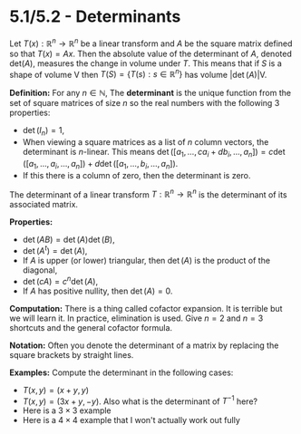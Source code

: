 
# 5.1/5.2 - Determinants

Let $T(x):\mathbb{R}^n\to\mathbb{R}^n$ be a linear transform and $A$ be the square matrix defined so that $T(x)=Ax$. Then the absolute value of the determinant of $A$, denoted det($A$), measures the change in volume under $T$. This means that if $S$ is a shape of volume V then $T(S)=\{T(s):s\in \mathbb{R}^n\}$ has volume $|\det(A)|$V.

**Definition:** For any $n\in \mathbb{N}$, The **determinant** is the unique function from the set of square matrices of size $n$ so the real numbers with the following 3 properties:

* $\det(I_n)=1$,
* When viewing a square matrices as a list of $n$ column vectors, the determinant is $n$-linear. This means $\det([a_1,\ldots,ca_i+db_i,\ldots,a_n])=c\det([a_1,\ldots,a_i,\ldots,a_n])+d\det([a_1,\ldots,b_i,\ldots,a_n])$.
* If this there is a column of zero, then the determinant is zero.

The determinant of a linear transform $T:\mathbb{R}^n\to\mathbb{R}^n$ is the determinant of its associated matrix.

**Properties:**

* $\det(AB)=\det(A)\det(B)$,
* $\det(A^t)=\det(A)$,
* If $A$ is upper (or lower) triangular, then $\det(A)$ is the product of the diagonal,
* $\det(cA)=c^n\det(A)$,
* If $A$ has positive nullity, then $\det(A)=0$.

**Computation:** There is a thing called cofactor expansion. It is terrible but we will learn it. In practice, elimination is used. Give $n=2$ and $n=3$ shortcuts and the general cofactor formula.

**Notation:** Often you denote the determinant of a matrix by replacing the square brackets by straight lines.

**Examples:** Compute the determinant in the following cases:

* $T(x,y)=(x+y,y)$
* $T(x,y)=(3x+y,-y)$. Also what is the determinant of $T^{-1}$ here?
* Here is a $3\times 3$ example
* Here is a $4\times 4$ example that I won't actually work out fully
